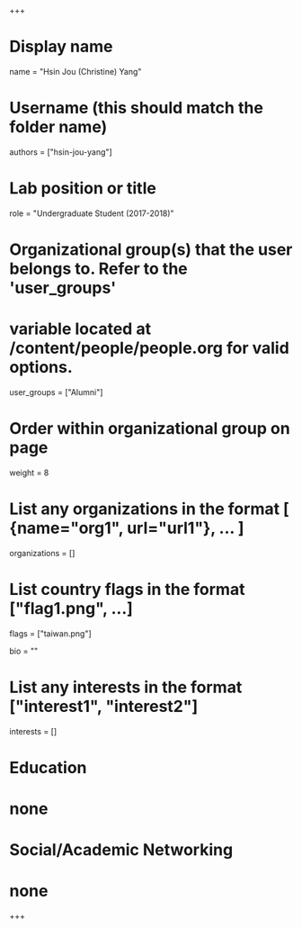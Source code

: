 +++
# Display name
name = "Hsin Jou (Christine) Yang"

# Username (this should match the folder name)
authors = ["hsin-jou-yang"]

# Lab position or title
role = "Undergraduate Student (2017-2018)"

# Organizational group(s) that the user belongs to. Refer to the 'user_groups'
# variable located at /content/people/people.org for valid options.
user_groups = ["Alumni"]

# Order within organizational group on page
weight = 8

# List any organizations in the format [ {name="org1", url="url1"}, ... ]
organizations = []

# List country flags in the format ["flag1.png", ...]
flags = ["taiwan.png"]

bio = ""

# List any interests in the format ["interest1", "interest2"]
interests = []

# Education
# none

# Social/Academic Networking
# none
+++
